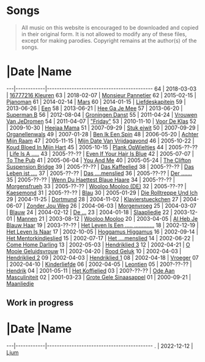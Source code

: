 # Songs

> All music on this website is encouraged 
> to be downloaded and copied in their original form.
> It is not allowed to modify any of these files, except
> for making parodies. 
> Copyright remains at the author(s) of the songs.

#  |Date        |Name
---|------------|-------------------------------------------
64 | 2018-03-03 | [16777216 Kleuren](16777216Kleuren.md)
63 | 2018-02-07 | [Monsieur Pannetier](MonsieurPannetier.md)
62 | 2015-02-15 | [Pjanoman](Pjanoman.md)
61 | 2014-02-14 | [Mars](Mars.md)
60 | 2014-01-15 | [Liefdeskapitein](Liefdeskapitein.md)
59 | 2013-06-26 | [Een](Een.md)
58 | 2013-06-21 | [Hee Ga Je Mee](HeeGaJeMee.md)
57 | 2013-06-20 | [Superman B](SupermanB.md)
56 | 2012-08-04 | [Groningen Danst](GroningenDanst.md)
55 | 2011-04-24 | [Vrouwen Van JeDromen](VrouwenVanJeDromen.md)
54 | 2011-04-07 | ["Friday"](Friday.md)
53 | 2010-11-10 | [Voor De Klas](VoorDeKlas.md)
52 | 2009-10-30 | [Heejaa Mama](HeejaaMama.md)
51 | 2007-09-29 | [Stuk eiwit](StukEiwit.md)
50 | 2007-09-29 | [Organellenwals](Organellenwals.md)
49 | 2007-01-28 | [Ben Ik Een Spin](BenIkEenSpin.md)
48 | 2006-05-20 | [Achter Mijn Raam](AchterMijnRaam.md)
47 | 2005-11-15 | [Mijn Date Van Vrijdagavond](MijnDateVanVrijdagavond.md)
46 | 2005-10-22 | [Koud Bloed In Mijn Hart](KoudBloedInMijnHart.md)
45 | 2005-10-15 | [Plank OpWieltjes](PlankOpWieltjes.md)
44 | 2005-??-?? | [Life Is A .....](LifeIsAbitch.md)
43 | 2005-??-?? | [Even If Your Hair Is Blue](EvenIfYourHairIsBlue.md)
42 | 2005-07-07 | [To The Pub](ToThePub.md)
41 | 2005-06-04 | [You And Me](YouAndMe.md)
40 | 2005-05-24 | [The Clifton Suspension Bridge](TheCliftonSuspensionBridge.md)
39 | 2005-??-?? | [Das Kaffeelied](DasKaffeelied.md)
38 | 2005-??-?? | [Das Leben ist ....](DasLebenIstMist.md)
37 | 2005-??-?? | [Das ....menslied](DasFickmenschlied.md)
36 | 2005-??-?? | [Der .......](DerSchwanz.md)
35 | 2005-??-?? | [Wenn Du Haettest Blaue Haare](WennDuHaettestBlaueHaare.md)
34 | 2005-??-?? | [Morgensfrueh](Morgensfrueh.md)
33 | 2005-??-?? | [Wooloo Mooloo (DE)](WoolooMoolooDe.md)
32 | 2005-??-?? | [Kaesemond](Kaesemond.md)
31 | 2005-??-?? | [Blau](Blau.md)
30 | 2005-01-29 | [Die Rolltreppe Und Ich](DieRolltreppeUndIch.md)
29 | 2004-11-25 | [Dortmund](Dortmund.md)
28 | 2004-11-02 | [Klavierstueckchen](Klavierstueckchen.md)
27 | 2004-06-07 | [Zonder Jou Weg](ZonderJouWeg.md)
26 | 2004-06-03 | [Morgenvroeg](Morgenvroeg.md)
25 | 2004-03-07 | [Blauw](Blauw.md)
24 | 2004-02-12 | [De ...](DeLul.md)
23 | 2004-01-18 | [Slaapliedje](Slaapliedje.md)
22 | 2003-12-01 | [Mannen](Mannen.md)
21 | 2003-08-12 | [Wooloo Mooloo](WoolooMooloo.md)
20 | 2003-04-05 | [Al Heb Je Blauw Haar](AlHebJeBlauwHaar.md)
19 | 2003-??-?? | [Het Leven Is Een ..... .............](HetLevenIsEenVuileKolerelijer.md)
18 | 2002-12-19 | [Het Leven Is Naar](18_het_leven_is_naar.md)
17 | 2002-10-05 | [Hoggamus Higgamus](17_hoggamus_higgamus.md)
16 | 2002-09-14 | [Het Mentorkindjeslied](16_het_mentorkindjeslied.md)
15 | 2002-07-17 | [Het ....menslied](15_het_neukmenslied.md)
14 | 2002-06-22 | [Come Home Darling](14_come_home_darling.md)
13 | 2002-05-03 | [Hendriklied 3](13_hendriklied_3.md)
12 | 2002-04-21 | [O Mooie Geluidsvrouw](12_o_mooie_geluidsvrouw.md)
11 | 2002-04-20 | [Rood Geluk](11_rood_geluk.md)
10 | 2002-04-03 | [Hendriklied 2](10_hendriklied_2.md)
09 | 2002-04-03 | [Hendriklied 1](09_hendriklied_1.md)
08 | 2002-04-18 | [Vroeger](08_vroeger.md)
07 | 2002-04-10 | [Kinderliefde](07_kinderliefde.md)
06 | 2002-04-05 | [Leontien](06_leontien.md)
05 | 200?-??-?? | [Hendrik](05_hendrik.md)
04 | 2001-05-11 | [Het Koffielied](04_het_koffielied.md)
03 | 200?-??-?? | [Ode Aan Masculiniteit](03_ode_aan_masculiniteit.md)
02 | 2001-03-23 | [Grote Gele Sinaasappel](02_grote_gele_sinaasappel.md)
01 | 2000-09-21 | [Maanliedje](01_maanliedje.md)

## Work in progress

#  |Date        |Name
---|------------|-------------------------------------------
.  | 2022-12-12 | [Ljum](Ljum.md)
